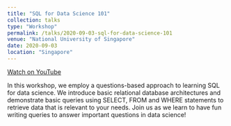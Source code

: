 ```yaml
---
title: "SQL for Data Science 101"
collection: talks
type: "Workshop"
permalink: /talks/2020-09-03-sql-for-data-science-101
venue: "National University of Singapore"
date: 2020-09-03
location: "Singapore"
---
```


[Watch on YouTube](https://www.youtube.com/watch?v=-wcceMGazfE&list=PLiAp0_yuG0tZdmdMbVQBBNTQR6JefsHy4)

In this workshop, we employ a questions-based approach to learning SQL for data science. We introduce basic relational database architectures and demonstrate basic queries using SELECT, FROM and WHERE statements to retrieve data that is relevant to your needs. Join us as we learn to have fun writing queries to answer important questions in data science!
